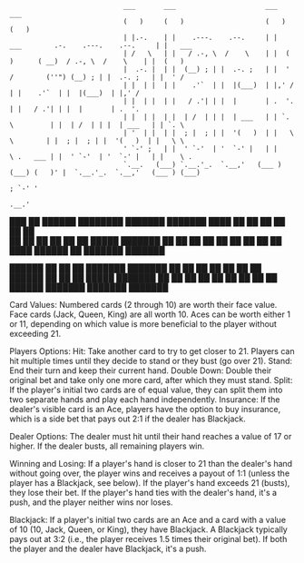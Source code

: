 
                                ___       ___                      ___                                       ___         
                                (   )     (   )                    (   )                                     (   )        
                                | |.-.    | |    .---.    .--.     | |   ___        .-.    .---.    .--.     | |   ___   
                                | /   \   | |   / .-, \  /    \    | |  (   )      ( __)  / .-, \  /    \    | |  (   )  
                                |  .-. |  | |  (__) ; | |  .-. ;   | |  ' /        (''") (__) ; | |  .-. ;   | |  ' /    
                                | |  | |  | |    .'`  | |  |(___)  | |,' /          | |    .'`  | |  |(___)  | |,' /     
                                | |  | |  | |   / .'| | |  |       | .  '.          | |   / .'| | |  |       | .  '.     
                                | |  | |  | |  | /  | | |  | ___   | | `. \         | |  | /  | | |  | ___   | | `. \    
                                | '  | |  | |  ; |  ; | |  '(   )  | |   \ \        | |  ; |  ; | |  '(   )  | |   \ \   
                                ' `-' ;   | |  ' `-'  | '  `-' |   | |    \ .   ___ | |  ' `-'  | '  `-' |   | |    \ .  
                                `.__.   (___) `.__.'_.  `.__,'   (___ ) (___) (   )' |  `.__.'_.  `.__,'   (___ ) (___) 
                                                                                ; `-' '                                  
                                                                                .__.'                                   
███    ██  ██████  ████████ ███████ ███████ 
████   ██ ██    ██    ██    ██      ██      
██ ██  ██ ██    ██    ██    █████   ███████ 
██  ██ ██ ██    ██    ██    ██           ██ 
██   ████  ██████     ██    ███████ ███████ 





██████  ██    ██ ██      ███████ ███████ 
██   ██ ██    ██ ██      ██      ██      
██████  ██    ██ ██      █████   ███████ 
██   ██ ██    ██ ██      ██           ██ 
██   ██  ██████  ███████ ███████ ███████ 
                                         
Card Values:
    Numbered cards (2 through 10) are worth their face value.
    Face cards (Jack, Queen, King) are all worth 10.
    Aces can be worth either 1 or 11, depending on which value is more beneficial to the player without exceeding 21.

Players Options:
    Hit: Take another card to try to get closer to 21. Players can hit multiple times until they decide to stand or they bust (go over 21).
    Stand: End their turn and keep their current hand.
    Double Down: Double their original bet and take only one more card, after which they must stand.
    Split: If the player's initial two cards are of equal value, they can split them into two separate hands and play each hand independently.
    Insurance: If the dealer's visible card is an Ace, players have the option to buy insurance, which is a side bet that pays out 2:1 if the dealer has Blackjack.    

Dealer Options:
    The dealer must hit until their hand reaches a value of 17 or higher.
    If the dealer busts, all remaining players win.

Winning and Losing:
    If a player's hand is closer to 21 than the dealer's hand without going over, the player wins and receives a payout of 1:1 (unless the player has a Blackjack, see below).
    If the player's hand exceeds 21 (busts), they lose their bet.
    If the player's hand ties with the dealer's hand, it's a push, and the player neither wins nor loses.

Blackjack:
    If a player's initial two cards are an Ace and a card with a value of 10 (10, Jack, Queen, or King), they have Blackjack.
    A Blackjack typically pays out at 3:2 (i.e., the player receives 1.5 times their original bet).
    If both the player and the dealer have Blackjack, it's a push.


                                            
                                            
